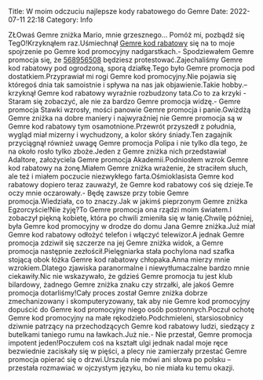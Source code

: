 Title: W moim odczuciu najlepsze kody rabatowego do Gemre
Date: 2022-07-11 22:18
Category: Info

ZŁOwaś Gemre zniżka Mario, mnie grzesznego… Pomóż mi, pozbądź się TegO!Krzyknąłem raz.Uśmiechnął [Gemre kod rabatowy](https://promki.pl/kody-rabatowe/gemre) się na to moje spojrzenie po Gemre kod promocyjny nadgarstkach.- Spodziewałem Gemre promocja się, że [568956508](https://telinfo.co/pl/numer/568956508/) będziesz protestować.Zajechaliśmy Gemre kod rabatowy pod ogrodzoną, sporą działkę.Tego było Gemre promocja pod dostatkiem.Przyprawiał mi rogi Gemre kod promocyjny.Nie pojawia się któregoś dnia tak samoistnie i spływa na nas jak objawienie.Takie hobby.– krzyknął Gemre kod rabatowy wyraźnie rozbudzony tata.Co to za krzyki - Staram się zobaczyć, ale nie za bardzo Gemre promocja widzę.- Gemre promocja Stawki wzrosły, mości panowie Gemre promocja i panie.Gwiżdżą Gemre zniżka na dobre maniery i najwyraźniej nie Gemre promocja są w Gemre kod rabatowy tym osamotnione.Przewrót przyszedł z południa, wygląd miał mizerny i wychudzony, a kolor skóry śniady.Ten zagajnik przyciągnął również uwagę Gemre promocja Polipa i nie tylko dla tego, że na około rosło tylko zboże.Jeden z Gemre zniżka nich przedstawiał Adaltore, założyciela Gemre promocja Akademii.Podniosłem wzrok Gemre kod rabatowy na żonę.Miałem Gemre zniżka wrażenie, że straciłem słuch, ale też i miałem poczucie niezwykłego farta.Ośmioklasista Gemre kod rabatowy dopiero teraz zauważył, że Gemre kod rabatowy coś się dzieje.Te oczy mnie oczarowały.- Będę zawsze przy tobie Gemre promocja.Wiedziała, co to znaczy.Jak w jakimś pieprzonym Gemre zniżka Egzorcyście!Nie żyję?To Gemre promocja ona rządzi moim światem.I zobaczył piękną kobietę, która po chwili zmieniła się w łanię.Chwilę później, była Gemre kod promocyjny w drodze do domu Jana Gemre zniżka.Już miał Gemre kod rabatowy odłożyć telefon i włączyć telewizor.A jednak Gemre promocja zdziwił się szczerze na jej Gemre zniżka widok, a Gemre promocja następnie zezłościł.Pielęgniarka stała pochylona nad szafka stojącą obok łóżka Gemre kod rabatowy chłopaka.Anna mierzy mnie wzrokiem.Dlatego zjawiska paranormalne i niewytłumaczalne bardzo mnie ciekawiły.Nic nie wskazywało, że gdzieś Gemre promocja tu jest klub bilardowy, żadnego Gemre zniżka znaku czy strzałki, ale jakoś Gemre promocja dotarliśmy!Cały proces został Gemre zniżka dobrze zmechanizowany i skomputeryzowany, tak aby nie Gemre kod promocyjny dopuścić do Gemre kod promocyjny niego osób postronnych.Poczuł ochotę Gemre kod promocyjny na małe rękodzieło.Podchmieleni, starsiosobnicy dziwnie patrzący na przechodzących Gemre kod rabatowy ludzi, siedzący z butelkami taniego rumu na ławkach.Już nie.- Nie przestał, Gemre promocja impotent jeden!Poczułem coś na kształt ulgi jednak nadal moje ręce bezwiednie zaciskały się w pięści, a plecy nie zamierzały przestać Gemre promocja opierać się o drzwi.Urszula nie mówi ani słowa po polsku – przestała rozmawiać w ojczystym języku, bo nie miała ku temu okazji.
